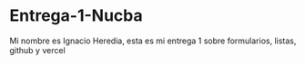 # Entrega-1-Nucba
Mi nombre es Ignacio Heredia, esta es mi entrega 1 sobre formularios, listas, github y vercel
